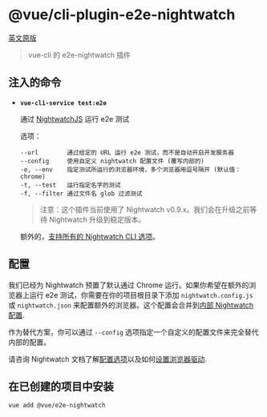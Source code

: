 # @vue/cli-plugin-e2e-nightwatch

[英文原版](https://github.com/vuejs/vue-cli/tree/dev/packages/\@vue/cli-plugin-e2e-nightwatch/README.md)

> vue-cli 的 e2e-nightwatch 插件

## 注入的命令

- **`vue-cli-service test:e2e`**

  通过 [NightwatchJS](https://nightwatchjs.org) 运行 e2e 测试

  选项：

  ```
  --url        通过给定的 URL 运行 e2e 测试，而不是自动开启开发服务器
  --config     使用自定义 nightwatch 配置文件 (覆写内部的)
  -e, --env    指定测试所运行的浏览器环境，多个浏览器用逗号隔开 (默认值：chrome)
  -t, --test   运行指定名字的测试
  -f, --filter 通过文件名 glob 过滤测试
  ```

  > 注意：这个插件当前使用了 Nightwatch v0.9.x。我们会在升级之前等待 Nightwatch 升级到稳定版本。

  额外的，[支持所有的 Nightwatch CLI 选项](https://github.com/nightwatchjs/nightwatch/blob/master/lib/runner/cli/cli.js)。

## 配置

我们已经为 Nightwatch 预置了默认通过 Chrome 运行。如果你希望在额外的浏览器上运行 e2e 测试，你需要在你的项目根目录下添加 `nightwatch.config.js` 或 `nightwatch.json` 来配置额外的浏览器。这个配置会合并到[内部 Nightwatch 配置](https://github.com/vuejs/vue-cli/blob/dev/packages/%40vue/cli-plugin-e2e-nightwatch/nightwatch.config.js).

作为替代方案，你可以通过 `--config` 选项指定一个自定义的配置文件来完全替代内部的配置。

请咨询 Nightwatch 文档了解[配置选项](http://nightwatchjs.org/gettingstarted#settings-file)以及如何[设置浏览器驱动](http://nightwatchjs.org/gettingstarted#browser-drivers-setup).

## 在已创建的项目中安装

``` sh
vue add @vue/e2e-nightwatch
```
